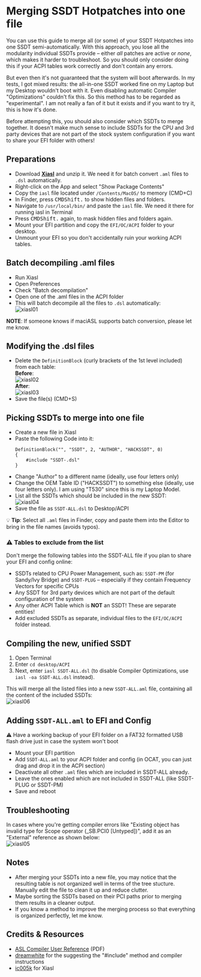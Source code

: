 # Merging SSDT Hotpatches into one file
You can use this guide to merge all (or some) of your SSDT Hotpatches into one SSDT semi-automatically. With this approach, you lose all the modularity individual SSDTs provide – either *all* patches are active or *none*, which makes it harder to troubleshoot. So you should only consider doing this if your ACPI tables work correctly and don't contain any errors. 

But even then it's not guaranteed that the system will boot afterwards. In my tests, I got mixed results: the all-in-one SSDT worked fine on my Laptop but my Desktop wouldn't boot with it. Even disabling automatic Compiler "Optimizations" couldn't fix this. So this method has to be regarded as "experimental". I am not really a fan of it but it exists and if you want to try it, this is how it's done.

Before attempting this, you should also consider which SSDTs to merge together. It doesn't make much sense to include SSDTs for the CPU and 3rd party devices that are not part of the stock system configuration if you want to share your EFI folder with others!

## Preparations
- Download [**Xiasl**](https://github.com/ic005k/Xiasl/releases) and unzip it. We need it for batch convert `.aml` files to `.dsl` automatically.
- Right-click on the App and select "Show Package Contents"
- Copy the `iasl` file located under `/Contents/MacOS/` to memory (CMD+C)
- In Finder, press <kbd>CMD</kbd><kbd>Shift</kbd><kbd>.</kbd> to show hidden files and folders.
- Navigate to `/usr/local/bin/` and paste the `iasl` file. We need it there for running iasl in Terminal
- Press <kbd>CMD</kbd><kbd>Shift</kbd><kbd>.</kbd> again, to mask hidden files and folders again.
- Mount your EFI partition and copy the `EFI/OC/ACPI` folder to your desktop.
- Unmount your EFI so you don't accidentally ruin your working ACPI tables.

## Batch decompiling .aml files
- Run Xiasl
- Open Preferences
- Check "Batch decompilation"
- Open one of the .aml files in the ACPI folder
- This will batch decompile all the files to `.dsl` automatically:</br>![xiasl01](https://user-images.githubusercontent.com/76865553/176115267-d5c224ba-58f4-4fb5-a317-d0029e7dc5a1.png)

**NOTE**: If someone knows if maciASL supports batch conversion, please let me know.

## Modifying the .dsl files
- Delete the `DefinitionBlock` (curly brackets of the 1st level included) from each table:</br>**Before**:</br>![xiasl02](https://user-images.githubusercontent.com/76865553/176115380-29d3cd77-eff8-45f0-863a-e22b25f0f8a7.png)</br>**After**:</br>![xiasl03](https://user-images.githubusercontent.com/76865553/176115472-5285e051-bf6b-4cf7-b6ec-533fef2c6136.png)
- Save the file(s) (CMD+S)

## Picking SSDTs to merge into one file
- Create a new file in Xiasl
- Paste the following Code into it:	
	```asl
	DefinitionBlock("", "SSDT", 2, "AUTHOR", "HACKSSDT", 0)
	{
    	#include "SSDT-.dsl"
	}
	```
- Change "Author" to a different name (ideally, use four letters only)
- Change the OEM Table ID ("HACKSSDT") to something else (ideally, use four letters only). I am using "T530" since this is my Laptop Model.
- List all the SSDTs which should be included in the new SSDT:</br>![xiasl04](https://user-images.githubusercontent.com/76865553/176115532-81d5fe93-70b7-485d-9b8e-d6bfb7b91d96.png)
- Save the file as `SSDT-ALL.dsl` to Desktop/ACPI

:bulb: **Tip**: Select all `.aml` files in Finder, copy and paste them into the Editor to bring in the file names (avoids typos).

### :warning: Tables to exclude from the list 
Don't merge the following tables into the SSDT-ALL file if you plan to share your EFI and config online:

- SSDTs related to CPU Power Management, such as: `SSDT-PM` (for Sandy/Ivy Bridge) and `SSDT-PLUG` – especially if they contain Frequency Vectors for specific CPUs
- Any SSDT for 3rd party devices which are not part of the default configuration of the system
- Any other ACPI Table which is **NOT** an SSDT! These are separate entities!
- Add excluded SSDTs as separate, individual files to the `EFI/OC/ACPI` folder instead.

## Compiling the new, unified SSDT
1. Open Terminal
2. Enter `cd desktop/ACPI`
3. Next, enter `iasl SSDT-ALL.dsl` (to disable Compiler Optimizations, use `iasl -oa SSDT-ALL.dsl` instead).

This will merge all the listed files into a new `SSDT-ALL.aml` file, containing all the content of the included SSDTs:</br>![xiasl06](https://user-images.githubusercontent.com/76865553/176115651-a23562bd-8271-4490-965b-6521fd0abbe0.png)

## Adding `SSDT-ALL.aml` to EFI and Config
:warning: Have a working backup of your EFI folder on a FAT32 formatted USB flash drive just in case the system won't boot 

- Mount your EFI partition
- Add `SSDT-ALL.aml` to your ACPI folder and config (in OCAT, you can just drag and drop it in the ACPI section)
- Deactivate all other `.aml` files which are included in SSDT-ALL already.
- Leave the ones enabled which are not included in SSDT-ALL (like SSDT-PLUG or SSDT-PM)
- Save and reboot

## Troubleshooting
In cases where you're getting compiler errors like "Existing object has invalid type for Scope operator (_SB.PCI0 [Untyped])", add it as an "External" reference as shown below:</br>![xiasl05](https://user-images.githubusercontent.com/76865553/176115716-3fd315ae-43ef-4f06-8dcf-a3ddf7a933bc.png)

## Notes
- After merging your SSDTs into a new file, you may notice that the resulting table is not organized well in terms of the tree stucture. Manually edit the file to clean it up and reduce clutter.
- Maybe sorting the SSDTs based on their PCI paths prior to merging them results in a cleaner output.
- If you know a method to improve the merging process so that everything is organized perfectly, let me know.

## Credits & Resources
- [ASL Compiler User Reference](https://www.acpica.org/sites/acpica/files/aslcompiler_11.pdf) (PDF)
- [dreamwhite](https://github.com/dreamwhite/dreamwhite) for the suggesting the "#include" method and compiler instructions
- [ic005k](https://github.com/ic005k) for Xiasl
